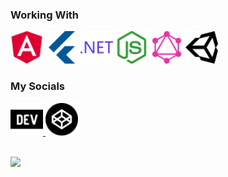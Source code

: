 ### Working With

<span>
  <img title="Angular" src="images/angular.svg" height="52"/>
</span>
<span>
  <img title="Flutter" src="images/flutter.svg" height="52"/>
</span>
<span>
  <img title=".Net" src="images/dot-net.svg" height="52"/>
</span>
<span>
  <img title="Node.js" src="images/node-dot-js.svg" height="52"/>
</span>
<span>
  <img title="GraphQL" src="images/graphql.svg" height="52"/>
</span>
<span>
  <img title="Unity" src="images/unity.svg" height="52"/>
</span>

<br/>

### My Socials

<a href="https://dev.to/brookesb91">
  <img title="dev.to" src="images/dev-dot-to.svg" height="52"/>
</a>
<a href="https://codepen.io/brookesb91">
  <img title="Codepen" src="images/codepen.svg" height="52"/>
</a>

<br/>
<br/>

<p>
  <a href="https://pixel8d.herokuapp.com/">
    <img src="https://pixel8d-api.herokuapp.com/svg/link?size=5" />
  </a>
</p>
